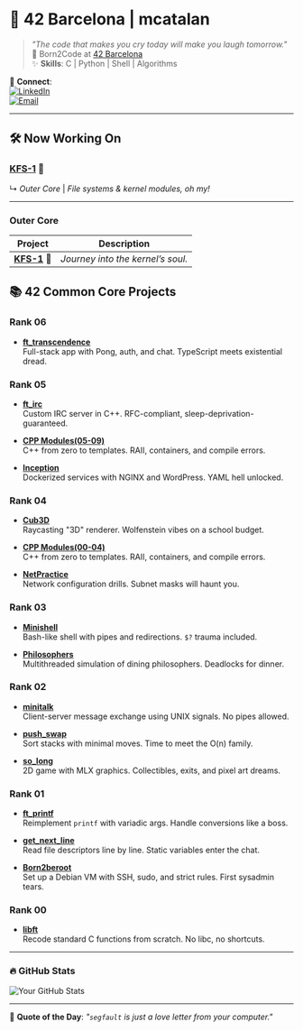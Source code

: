 # 🌟 42 Barcelona | mcatalan  

> *"The code that makes you cry today will make you laugh tomorrow."*  
> 📍 Born2Code at [42 Barcelona](https://www.42barcelona.com/)  
> ✨ **Skills**: C | Python | Shell | Algorithms  

🔗 **Connect**:  
[![LinkedIn](https://img.shields.io/badge/LinkedIn-0A66C2?style=flat&logo=linkedin)](https://linkedin.com/in/yourprofile)  
[![Email](https://img.shields.io/badge/Email-EA4335?style=flat&logo=gmail)](mailto:you@email.com)  

---

## 🛠️ **Now Working On**  
### [**KFS-1**](https://github.com/mcatalan15/kfs-1) 🚧  
↳ *Outer Core* | *File systems & kernel modules, oh my!*  

---

### **Outer Core**  
| Project | Description |  
|---------|-------------|  
| [**KFS-1**](https://github.com/yourusername/kfs-1) 🧠 | *Journey into the kernel’s soul.* |  

## 📚 **42 Common Core Projects**  

### Rank 06
- [**ft_transcendence**](https://github.com/yourusername/ft_transcendence)  
Full-stack app with Pong, auth, and chat. TypeScript meets existential dread. 

### Rank 05 
- [**ft_irc**](https://github.com/yourusername/ft_irc)  
Custom IRC server in C++. RFC-compliant, sleep-deprivation-guaranteed.

- [**CPP Modules(05-09)**](https://github.com/yourusername/cpp-modules)  
C++ from zero to templates. RAII, containers, and compile errors. 

- [**Inception**](https://github.com/yourusername/inception)  
Dockerized services with NGINX and WordPress. YAML hell unlocked. 

### Rank 04
- [**Cub3D**](https://github.com/yourusername/cub3d)  
Raycasting "3D" renderer. Wolfenstein vibes on a school budget.  

- [**CPP Modules(00-04)**](https://github.com/yourusername/cpp-modules)  
C++ from zero to templates. RAII, containers, and compile errors.  

- [**NetPractice**](https://github.com/yourusername/netpractice)  
Network configuration drills. Subnet masks will haunt you.  

### Rank 03
- [**Minishell**](https://github.com/yourusername/minishell)  
Bash-like shell with pipes and redirections. `$?` trauma included.

- [**Philosophers**](https://github.com/yourusername/philosophers)  
Multithreaded simulation of dining philosophers. Deadlocks for dinner.  

### Rank 02
- [**minitalk**](https://github.com/yourusername/minitalk)  
Client-server message exchange using UNIX signals. No pipes allowed.  

- [**push_swap**](https://github.com/yourusername/push_swap)  
Sort stacks with minimal moves. Time to meet the O(n) family.  

- [**so_long**](https://github.com/yourusername/so_long)  
2D game with MLX graphics. Collectibles, exits, and pixel art dreams.  

### Rank 01
- [**ft_printf**](https://github.com/yourusername/ft_printf)  
Reimplement `printf` with variadic args. Handle conversions like a boss.  

- [**get_next_line**](https://github.com/yourusername/get_next_line)  
Read file descriptors line by line. Static variables enter the chat.  

- [**Born2beroot**](https://github.com/yourusername/born2beroot)  
Set up a Debian VM with SSH, sudo, and strict rules. First sysadmin tears.  

### Rank 00
- [**libft**](https://github.com/yourusername/libft)  
Recode standard C functions from scratch. No libc, no shortcuts.  
 

--- 

### 🔥 **GitHub Stats**  
![Your GitHub Stats](https://github-readme-stats.vercel.app/api?username=yourusername&show_icons=true&theme=radical)  

---

📜 **Quote of the Day**: *"`segfault` is just a love letter from your computer."*  

